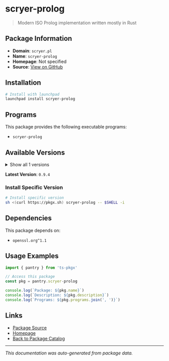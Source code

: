 # scryer-prolog

> Modern ISO Prolog implementation written mostly in Rust

## Package Information

- **Domain**: `scryer.pl`
- **Name**: `scryer-prolog`
- **Homepage**: Not specified
- **Source**: [View on GitHub](https://github.com/pkgxdev/pantry/tree/main/projects/scryer.pl/package.yml)

## Installation

```bash
# Install with launchpad
launchpad install scryer-prolog
```

## Programs

This package provides the following executable programs:

- `scryer-prolog`

## Available Versions

<details>
<summary>Show all 1 versions</summary>

- `0.9.4`

</details>

**Latest Version**: `0.9.4`

### Install Specific Version

```bash
# Install specific version
sh <(curl https://pkgx.sh) scryer-prolog -- $SHELL -i
```

## Dependencies

This package depends on:

- `openssl.org^1.1`

## Usage Examples

```typescript
import { pantry } from 'ts-pkgx'

// Access this package
const pkg = pantry.scryer-prolog

console.log(`Package: ${pkg.name}`)
console.log(`Description: ${pkg.description}`)
console.log(`Programs: ${pkg.programs.join(', ')}`)
```

## Links

- [Package Source](https://github.com/pkgxdev/pantry/tree/main/projects/scryer.pl/package.yml)
- [Homepage](#)
- [Back to Package Catalog](../package-catalog.md)

---

*This documentation was auto-generated from package data.*
